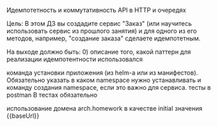 Идемпотетность и коммутативность API в HTTP и очередях

Цель:
В этом ДЗ вы создадите сервис "Заказ" (или научитесь использовать сервис из прошлого занятия) и для одного из его методов, например, "создание заказа" сделаете идемпотетным.

На выходе должно быть:
0) описание того, какой паттерн для реализации идемпотентности использовался

команда установки приложения (из helm-а или из манифестов). Обязательно указать в каком namespace нужно устанавливать и команду создания namespace, если это важно для сервиса.
тесты в postman
В тестах обязательно

использование домена arch.homework в качестве initial значения {{baseUrl}}